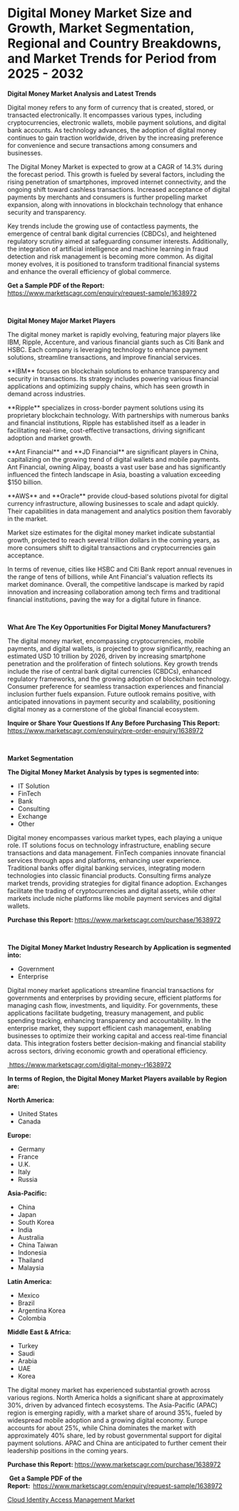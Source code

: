 <p><h1>Digital Money Market Size and Growth, Market Segmentation, Regional and Country Breakdowns, and Market Trends for Period from 2025 -  2032</h1></p><p><strong>Digital Money Market Analysis and Latest Trends</strong></p>
<p><p>Digital money refers to any form of currency that is created, stored, or transacted electronically. It encompasses various types, including cryptocurrencies, electronic wallets, mobile payment solutions, and digital bank accounts. As technology advances, the adoption of digital money continues to gain traction worldwide, driven by the increasing preference for convenience and secure transactions among consumers and businesses.</p><p>The Digital Money Market is expected to grow at a CAGR of 14.3% during the forecast period. This growth is fueled by several factors, including the rising penetration of smartphones, improved internet connectivity, and the ongoing shift toward cashless transactions. Increased acceptance of digital payments by merchants and consumers is further propelling market expansion, along with innovations in blockchain technology that enhance security and transparency.</p><p>Key trends include the growing use of contactless payments, the emergence of central bank digital currencies (CBDCs), and heightened regulatory scrutiny aimed at safeguarding consumer interests. Additionally, the integration of artificial intelligence and machine learning in fraud detection and risk management is becoming more common. As digital money evolves, it is positioned to transform traditional financial systems and enhance the overall efficiency of global commerce.</p></p>
<p><strong>Get a Sample PDF of the Report:&nbsp;</strong> <a href="https://www.marketscagr.com/enquiry/request-sample/1638972?utm_campaign=2384&utm_medium=2&utm_source=Github&utm_content=ia&utm_term=09032025&utm_id=digital-money">https://www.marketscagr.com/enquiry/request-sample/1638972</a></p>
<p>&nbsp;</p>
<p><strong>Digital Money Major Market Players</strong></p>
<p><p>The digital money market is rapidly evolving, featuring major players like IBM, Ripple, Accenture, and various financial giants such as Citi Bank and HSBC. Each company is leveraging technology to enhance payment solutions, streamline transactions, and improve financial services.</p><p>**IBM** focuses on blockchain solutions to enhance transparency and security in transactions. Its strategy includes powering various financial applications and optimizing supply chains, which has seen growth in demand across industries.</p><p>**Ripple** specializes in cross-border payment solutions using its proprietary blockchain technology. With partnerships with numerous banks and financial institutions, Ripple has established itself as a leader in facilitating real-time, cost-effective transactions, driving significant adoption and market growth.</p><p>**Ant Financial** and **JD Financial** are significant players in China, capitalizing on the growing trend of digital wallets and mobile payments. Ant Financial, owning Alipay, boasts a vast user base and has significantly influenced the fintech landscape in Asia, boasting a valuation exceeding $150 billion.</p><p>**AWS** and **Oracle** provide cloud-based solutions pivotal for digital currency infrastructure, allowing businesses to scale and adapt quickly. Their capabilities in data management and analytics position them favorably in the market.</p><p>Market size estimates for the digital money market indicate substantial growth, projected to reach several trillion dollars in the coming years, as more consumers shift to digital transactions and cryptocurrencies gain acceptance.</p><p>In terms of revenue, cities like HSBC and Citi Bank report annual revenues in the range of tens of billions, while Ant Financial's valuation reflects its market dominance. Overall, the competitive landscape is marked by rapid innovation and increasing collaboration among tech firms and traditional financial institutions, paving the way for a digital future in finance.</p></p>
<p>&nbsp;</p>
<p><strong>What Are The Key Opportunities For Digital Money Manufacturers?</strong></p>
<p><p>The digital money market, encompassing cryptocurrencies, mobile payments, and digital wallets, is projected to grow significantly, reaching an estimated USD 10 trillion by 2026, driven by increasing smartphone penetration and the proliferation of fintech solutions. Key growth trends include the rise of central bank digital currencies (CBDCs), enhanced regulatory frameworks, and the growing adoption of blockchain technology. Consumer preference for seamless transaction experiences and financial inclusion further fuels expansion. Future outlook remains positive, with anticipated innovations in payment security and scalability, positioning digital money as a cornerstone of the global financial ecosystem.</p></p>
<p><strong>Inquire or Share Your Questions If Any Before Purchasing This Report:</strong> <a href="https://www.marketscagr.com/enquiry/pre-order-enquiry/1638972?utm_campaign=2384&utm_medium=2&utm_source=Github&utm_content=ia&utm_term=09032025&utm_id=digital-money">https://www.marketscagr.com/enquiry/pre-order-enquiry/1638972</a></p>
<p>&nbsp;</p>
<p><strong>Market Segmentation</strong></p>
<p><strong>The Digital Money Market Analysis by types is segmented into:</strong></p>
<p><ul><li>IT Solution</li><li>FinTech</li><li>Bank</li><li>Consulting</li><li>Exchange</li><li>Other</li></ul></p>
<p><p>Digital money encompasses various market types, each playing a unique role. IT solutions focus on technology infrastructure, enabling secure transactions and data management. FinTech companies innovate financial services through apps and platforms, enhancing user experience. Traditional banks offer digital banking services, integrating modern technologies into classic financial products. Consulting firms analyze market trends, providing strategies for digital finance adoption. Exchanges facilitate the trading of cryptocurrencies and digital assets, while other markets include niche platforms like mobile payment services and digital wallets.</p></p>
<p><strong>Purchase this Report:&nbsp;</strong><a href="https://www.marketscagr.com/purchase/1638972?utm_campaign=2384&utm_medium=2&utm_source=Github&utm_content=ia&utm_term=09032025&utm_id=digital-money">https://www.marketscagr.com/purchase/1638972</a></p>
<p>&nbsp;</p>
<p><strong>The Digital Money Market Industry Research by Application is segmented into:</strong></p>
<p><ul><li>Government</li><li>Enterprise</li></ul></p>
<p><p>Digital money market applications streamline financial transactions for governments and enterprises by providing secure, efficient platforms for managing cash flow, investments, and liquidity. For governments, these applications facilitate budgeting, treasury management, and public spending tracking, enhancing transparency and accountability. In the enterprise market, they support efficient cash management, enabling businesses to optimize their working capital and access real-time financial data. This integration fosters better decision-making and financial stability across sectors, driving economic growth and operational efficiency.</p></p>
<p><a href="https://www.marketscagr.com/digital-money-r1638972?utm_campaign=2384&utm_medium=2&utm_source=Github&utm_content=ia&utm_term=09032025&utm_id=digital-money">&nbsp;https://www.marketscagr.com/digital-money-r1638972</a></p>
<p><strong>In terms of Region, the Digital Money Market Players available by Region are:</strong></p>
<p>
    <p> <strong> North America: </strong>
        <ul>
            <li>United States</li>
            <li>Canada</li>
        </ul>
        </p> 
    <p> <strong> Europe: </strong>
        <ul>
            <li>Germany</li>
            <li>France</li>
            <li>U.K.</li>
            <li>Italy</li>
            <li>Russia</li>
        </ul>
        </p> 
    <p> <strong> Asia-Pacific: </strong>
        <ul>
            <li>China</li>
            <li>Japan</li>
            <li>South Korea</li>
            <li>India</li>
            <li>Australia</li>
            <li>China Taiwan</li>
            <li>Indonesia</li>
            <li>Thailand</li>
            <li>Malaysia</li>
        </ul>
        </p> 
    <p> <strong> Latin America: </strong>
        <ul>
            <li>Mexico</li>
            <li>Brazil</li>
            <li>Argentina Korea</li>
            <li>Colombia</li>
        </ul>
        </p> 
    <p> <strong> Middle East & Africa: </strong>
        <ul>
            <li>Turkey</li>
            <li>Saudi</li>
            <li>Arabia</li>
            <li>UAE</li>
            <li>Korea</li>
        </ul>
    </p>
    </p>
<p><p>The digital money market has experienced substantial growth across various regions. North America holds a significant share at approximately 30%, driven by advanced fintech ecosystems. The Asia-Pacific (APAC) region is emerging rapidly, with a market share of around 35%, fueled by widespread mobile adoption and a growing digital economy. Europe accounts for about 25%, while China dominates the market with approximately 40% share, led by robust governmental support for digital payment solutions. APAC and China are anticipated to further cement their leadership positions in the coming years.</p></p>
<p><strong>Purchase this Report: </strong><a href="https://www.marketscagr.com/purchase/1638972?utm_campaign=2384&utm_medium=2&utm_source=Github&utm_content=ia&utm_term=09032025&utm_id=digital-money">https://www.marketscagr.com/purchase/1638972</a></p>
<p>&nbsp;<strong>Get a Sample PDF of the Report:&nbsp;&nbsp;</strong><a href="https://www.marketscagr.com/enquiry/request-sample/1638972?utm_campaign=2384&utm_medium=2&utm_source=Github&utm_content=ia&utm_term=09032025&utm_id=digital-money">https://www.marketscagr.com/enquiry/request-sample/1638972</a></p>
<p><strong></strong></p>
<p><p><a href="https://github.com/shondapmbau/Market-Research-Report-List-1/blob/main/cloud-identity-access-management-market.md?utm_campaign=2384&utm_medium=2&utm_source=Github&utm_content=ia&utm_term=09032025&utm_id=digital-money">Cloud Identity Access Management Market</a></p></p>